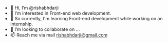 - 👋 Hi, I’m @rishabhdarji
- 👀 I’m interested in Front-end web development.
- 🌱 So currently, I'm learning Front-end development while working on an internship.
- 💞️ I’m looking to collaborate on ...
- 📫 Reach me via mail rishabhdarji@gmail.com

<!---
rishabhdarji/rishabhdarji is a ✨ special ✨ repository because its `README.md` (this file) appears on your GitHub profile.
You can click the Preview link to take a look at your changes.
--->
